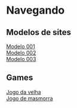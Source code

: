 # Navegando

## Modelos de sites
<a href="https://rgmenezes.github.io/Repositorio-de-teste/Modelos%20de%20sites/Modelo%20001/" hreflang="pt-br">Modelo 001</a>  
<a href="https://rgmenezes.github.io/Repositorio-de-teste/Modelos%20de%20sites/Modelo%20002/" hreflang="pt-br">Modelo 002</a>  
<a href="https://rgmenezes.github.io/Repositorio-de-teste/Modelos%20de%20sites/Modelo%20003/" hreflang="pt-br">Modelo 003</a>

## Games
<a href="https://rgmenezes.github.io/Repositorio-de-teste/Games/jogo%20da%20velha/" hreflang="pt-br">Jogo da velha</a>  
<a href="https://rgmenezes.github.io/Repositorio-de-teste/Games/Game%20de%20masmorra/console.html" hreflang="pt-br">Jogo de masmorra</a>
